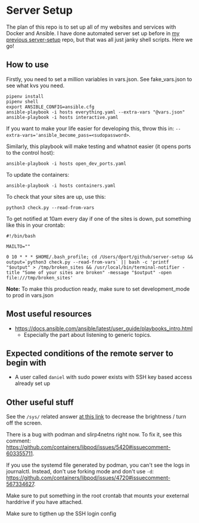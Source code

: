 # Server Setup
The plan of this repo is to set up all of my websites and services with Docker and Ansible. I have done automated server set up before in [my previous server-setup](https://github.com/banool/server-setup-old) repo, but that was all just janky shell scripts. Here we go!

## How to use
Firstly, you need to set a million variables in vars.json. See fake_vars.json to see what kvs you need.

```
pipenv install
pipenv shell
export ANSIBLE_CONFIG=ansible.cfg
ansible-playbook -i hosts everything.yaml --extra-vars "@vars.json"
ansible-playbook -i hosts interactive.yaml 
```
If you want to make your life easier for developing this, throw this in: `--extra-vars='ansible_become_pass=<sudopassword>`.

Similarly, this playbook will make testing and whatnot easier (it opens ports to the control host):
```
ansible-playbook -i hosts open_dev_ports.yaml
```

To update the containers:
```
ansible-playbook -i hosts containers.yaml
```

To check that your sites are up, use this:
```
python3 check.py --read-from-vars
```

To get notified at 10am every day if one of the sites is down, put something like this in your crontab:
```
#!/bin/bash

MAILTO=""

0 10 * * * $HOME/.bash_profile; cd /Users/dport/github/server-setup && output=`python3 check.py --read-from-vars` || bash -c 'printf "$output" > /tmp/broken_sites && /usr/local/bin/terminal-notifier -title "Some of your sites are broken" -message "$output" -open file:///tmp/broken_sites'
```

**Note:** To make this production ready, make sure to set development_mode to prod in vars.json

## Most useful resources
- https://docs.ansible.com/ansible/latest/user_guide/playbooks_intro.html
  - Especially the part about listening to generic topics.

## Expected conditions of the remote server to begin with
- A user called `daniel` with sudo power exists with SSH key based access already set up

## Other useful stuff
See the `/sys/` related answer [at this link](https://askubuntu.com/questions/149054)
to decrease the brightness / turn off the screen.

There is a bug with podman and slirp4netns right now. To fix it, see this comment: https://github.com/containers/libpod/issues/5420#issuecomment-603355711.

If you use the systemd file generated by podman, you can't see the logs in journalctl. Instead, don't use forking mode and don't use `-d`: https://github.com/containers/libpod/issues/4720#issuecomment-567334627.

Make sure to put something in the root crontab that mounts your exeternal harddrive if you have attached.

Make sure to tigthen up the SSH login config
